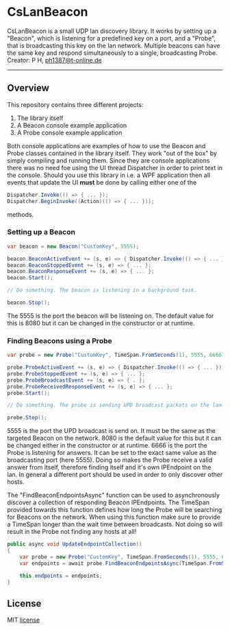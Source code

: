 # CsLanBeacon
CsLanBeacon is a small UDP lan discovery library. It works by setting up a "Beacon", which is listening for a predefined key on a port, and a "Probe", that is broadcasting this key on the lan network. Multiple beacons can have the same key and respond simultaneously to a single, broadcasting Probe.
Creator: P H, ph1387@t-online.de 

---

## Overview
This repository contains three different projects:

1. The library itself
2. A Beacon console example application
3. A Probe console example application

Both console applications are examples of how to use the Beacon and Probe classes contained in the library itself. They work "out of the box" by simply compiling and running them. Since they are console applications there was no need foe using the UI thread Dispatcher in order to print text in the console. Should you use this library in i.e. a WPF application then all events that update the UI **must** be done by calling either one of the 
```cs
Dispatcher.Invoke(() => { ... });
Dispatcher.BeginInvoke((Action)(() => { ... }));
```
methods.

### Setting up a Beacon

```cs
var beacon = new Beacon("CustomKey", 5555);

beacon.BeaconActiveEvent += (s, e) => { Dispatcher.Invoke(() => { ... }); };
beacon.BeaconStoppedEvent += (s, e) => { ... };
beacon.BeaconResponseEvent += (s, e) => { ... };
beacon.Start();

// Do something. The beacon is listening in a background task.

beacon.Stop();
```

The 5555 is the port the beacon will be listening on. The default value for this is 8080 but it can be changed in the constructor or at runtime.

### Finding Beacons using a Probe

```cs
var probe = new Probe("CustomKey", TimeSpan.FromSeconds(1), 5555, 6666);

probe.ProbeActiveEvent += (s, e) => { Dispatcher.Invoke(() => { ... }); };
probe.ProbeStoppedEvent += (s, e) => { ... };
probe.ProbeBroadcastEvent += (s, e) => { . };
probe.ProbeReceivedResponseEvent += (s, e) => { ... };
probe.Start();

// Do something. The probe is sending UPD broadcast packets on the lan in a background task.

probe.Stop();
```

5555 is the port the UPD broadcast is send on. It must be the same as the targeted Beacon on the network. 8080 is the default value for this but it can be changed either in the constructor or at runtime.
6666 is the port the Probe is listening for answers. It can be set to the exact same value as the broadcasting port (here 5555). Doing so makes the Probe receive a valid answer from itself, therefore finding itself and it's own IPEndpoint on the lan. In general a different port should be used in order to only discover other hosts.

The "FindBeaconEndpointsAsync" function can be used to asynchronously discover a collection of responding Beacon IPEndpoints. The TimeSpan provided towards this function defines how long the Probe will be searching for Beacons on the network. When using this function make sure to provide a TimeSpan longer than the wait time between broadcasts. Not doing so will result in the Probe not finding any hosts at all!

```cs
public async void UpdateEndpointCollection()
{
    var probe = new Probe("CustomKey", TimeSpan.FromSeconds(1), 5555, 6666);
    var endpoints = await probe.FindBeaconEndpointsAsync(TimeSpan.FromSeconds(10));

    this.endpoints = endpoints;
}
```

## License
MIT [license](https://github.com/p1387h/CsLanBeacon/blob/master/LICENSE.txt)